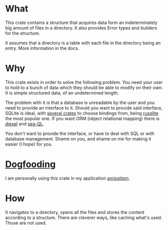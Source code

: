 # What

This crate contains a structure that acquires data form an indeterminately big
amount of files in a directory. It also provides Error types and builders for
the structure.

It assumes that a directory is a table with each file in the directory being an
entry. More information in the docs.

# Why

This crate exists in order to solve the following problem. You need your user
to hold to a bunch of data which they should be able to modify on their own. It
is simple structured data, of an undetermined length.

The problem with it is that a database is unreadable by the user and you need
to provide an interface to it. Should you want to provide said interface,
SQLite is ideal, with [several crates](https://lib.rs/search?q=sqlite) to
choose bindings from, being [rusqlite](https://lib.rs/crates/rusqlite) the most
popular one. If you want ORM (object relational mapping) there is
[diesel](https://diesel.rs) and [sea-QL](https://www.sea-ql.org/).

You don't want to provide the interface, or have to deal with SQL or with
database management. Shame on you, and shame on me for making it easier (I
hope) for you.

# [Dogfooding](https://en.wikipedia.org/wiki/Eating_your_own_dog_food)

I am personally using this crate in my application
[amisgitpm](https://github.com/david-soto-m/amisgitpm).

# How

It navigates to a directory, opens all the files and stores the content according to a structure.
There are cleverer ways, like caching what's used. Those are not used.
